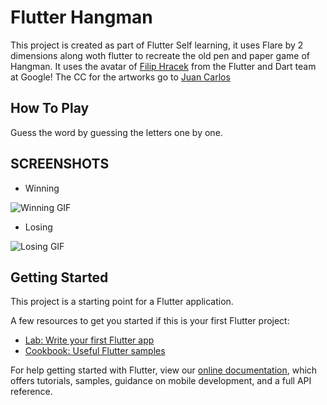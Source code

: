 # Flutter Hangman

This project is created as part of Flutter Self learning, it uses Flare by 2 dimensions along woth flutter to recreate the old pen and paper game of Hangman. It uses the avatar of [Filip Hracek](https://twitter.com/filiphracek) from the Flutter and Dart team at Google! 
The CC for the artworks go to [Juan Carlos](https://www.2dimensions.com/a/JuanCarlos)


## How To Play

Guess the word by guessing the letters one by one.

## SCREENSHOTS

- Winning

![Winning GIF](https://github.com/ganeshsp1/flutterHangman/blob/master/screenshots/2019_02_10_21_57_35.gif)

- Losing

![Losing GIF](https://github.com/ganeshsp1/flutterHangman/blob/master/screenshots/2019_02_10_22_01_28.gif)

## Getting Started

This project is a starting point for a Flutter application.

A few resources to get you started if this is your first Flutter project:

- [Lab: Write your first Flutter app](https://flutter.io/docs/get-started/codelab)
- [Cookbook: Useful Flutter samples](https://flutter.io/docs/cookbook)

For help getting started with Flutter, view our 
[online documentation](https://flutter.io/docs), which offers tutorials, 
samples, guidance on mobile development, and a full API reference.
